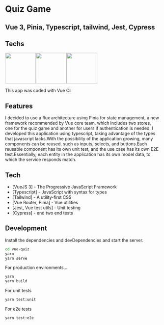 # Quiz Game
## Vue 3, Pinia, Typescript, tailwind, Jest, Cypress

## Techs
<img src="https://upload.wikimedia.org/wikipedia/commons/thumb/9/95/Vue.js_Logo_2.svg/1200px-Vue.js_Logo_2.svg.png" width="100" height="100" /><img src="https://pinia.vuejs.org/logo.svg" width="100" height="100" /><img src="https://upload.wikimedia.org/wikipedia/commons/thumb/4/4c/Typescript_logo_2020.svg/1200px-Typescript_logo_2020.svg.png" width="100" height="100" />

This app was coded with Vue Cli

## Features

I decided to use a flux architecture using Pinia for state management, a new framework recommended by Vue core team, which includes two stores, one for the quiz game and another for users if authentication is needed. I developed this application using typescript, taking advantage of the types that javascript lacks.With the possibility of the application growing, many components can be reused, such as inputs, selects, and buttons.Each reusable component has its own unit test, and the use case has its own E2E test.Essentially, each entity in the application has its own model data, to which the service responds match.

## Tech

- [VueJS 3] - The Progressive JavaScript Framework
- [Typescript] - JavaScript with syntax for types
- [Tailwind] - A utility-first CSS
- [Vue Router, Pinia] - Vue utilities
- [Jest, Vue test utils] - Unit testing
- [Cypress] - end two end tests

## Development

Install the dependencies and devDependencies and start the server.

```sh
cd vue-quiz
yarn 
yarn serve
```

For production environments...

```sh
yarn
yarn build
```

For unit tests

```sh
yarn test:unit
```

For e2e tests

```sh
yarn test:e2e
```